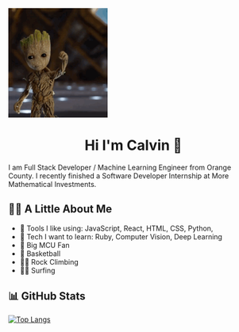<img align="center" src="https://github.com/CalvinTran7/CalvinTran7/blob/main/hello.gif" />

<h1 align="center">Hi I'm Calvin 👋 </h1>

I am Full Stack Developer / Machine Learning Engineer from Orange County. I recently finished a Software Developer Internship at More Mathematical Investments. 

## 🙋‍♂️   A Little About Me
* 🧰  Tools I like using:  JavaScript, React, HTML, CSS, Python,
* 📖  Tech I want to learn: Ruby, Computer Vision, Deep Learning
* 🎥  Big MCU Fan
* 🏀  Basketball
* 🧗‍♂️  Rock Climbing
* 🏄‍♂️  Surfing 


## 📊   GitHub Stats
[![Top Langs](https://github-readme-stats.vercel.app/api/top-langs/?username=CalvinTran7&layout=compact)](https://github.com/anuraghazra/github-readme-stats)



